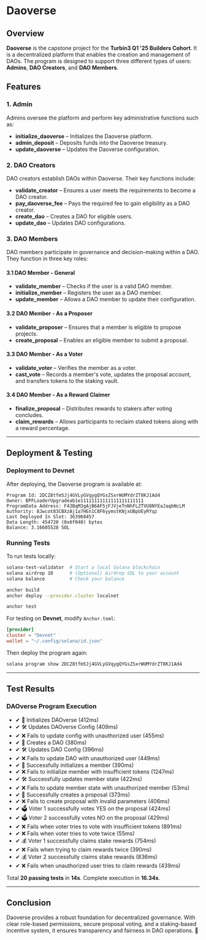 # Daoverse

## Overview

**Daoverse** is the capstone project for the **Turbin3 Q1 '25 Builders Cohort**. It is a decentralized platform that enables the creation and management of DAOs. The program is designed to support three different types of users: **Admins**, **DAO Creators**, and **DAO Members**.

## Features

### 1. Admin

Admins oversee the platform and perform key administrative functions such as:

- **initialize\_daoverse** – Initializes the Daoverse platform.
- **admin\_deposit** – Deposits funds into the Daoverse treasury.
- **update\_daoverse** – Updates the Daoverse configuration.

### 2. DAO Creators

DAO creators establish DAOs within Daoverse. Their key functions include:

- **validate\_creator** – Ensures a user meets the requirements to become a DAO creator.
- **pay\_daoverse\_fee** – Pays the required fee to gain eligibility as a DAO creator.
- **create\_dao** – Creates a DAO for eligible users.
- **update\_dao** – Updates DAO configurations.

### 3. DAO Members

DAO members participate in governance and decision-making within a DAO. They function in three key roles:

#### 3.1 DAO Member - General

- **validate\_member** – Checks if the user is a valid DAO member.
- **initialize\_member** – Registers the user as a DAO member.
- **update\_member** – Allows a DAO member to update their configuration.

#### 3.2 DAO Member - As a Proposer

- **validate\_proposer** – Ensures that a member is eligible to propose projects.
- **create\_proposal** – Enables an eligible member to submit a proposal.

#### 3.3 DAO Member - As a Voter

- **validate\_voter** – Verifies the member as a voter.
- **cast\_vote** – Records a member's vote, updates the proposal account, and transfers tokens to the staking vault.

#### 3.4 DAO Member - As a Reward Claimer

- **finalize\_proposal** – Distributes rewards to stakers after voting concludes.
- **claim\_rewards** – Allows participants to reclaim staked tokens along with a reward percentage.

---

## Deployment & Testing

### Deployment to Devnet

After deploying, the Daoverse program is available at:

```
Program Id: 2DCZ8tfm5Jj4GVLyGVqygQYGsZSxrWUMYdrZT8KJ1Ad4
Owner: BPFLoaderUpgradeab1e11111111111111111111111
ProgramData Address: F43BqM3gAjB6AF5jFJVjeTnNhFLZTVU8NYEaJaqbNcLM
Authority: 8Jwcot83CBXzAj1a7HEn1C8F6yymstKNjxUBpUEyRYqz
Last Deployed In Slot: 363968457
Data Length: 454720 (0x6f040) bytes
Balance: 3.16605528 SOL
```

### Running Tests

To run tests locally:

```sh
solana-test-validator  # Start a local Solana blockchain
solana airdrop 10      # (Optional) Airdrop SOL to your account
solana balance         # Check your balance

anchor build
anchor deploy --provider.cluster localnet

anchor test
```

For testing on **Devnet**, modify `Anchor.toml`:

```toml
[provider]
cluster = "Devnet"
wallet = "~/.config/solana/id.json"
```

Then deploy the program again:

```sh
solana program show 2DCZ8tfm5Jj4GVLyGVqygQYGsZSxrWUMYdrZT8KJ1Ad4
```

---

## Test Results

### DAOverse Program Execution

- ✔ 🚀 Initializes DAOverse (412ms)
- ✔ 🛠 Updates DAOverse Config (409ms)
- ✔ ❌ Fails to update config with unauthorized user (455ms)
- ✔ 🚀 Creates a DAO (380ms)
- ✔ 🛠 Updates DAO Config (396ms)
- ✔ ❌ Fails to update DAO with unauthorized user (449ms)
- ✔ 🚀 Successfully initializes a member (390ms)
- ✔ ❌ Fails to initialize member with insufficient tokens (1247ms)
- ✔ 🛠 Successfully updates member state (422ms)
- ✔ ❌ Fails to update member state with unauthorized member (53ms)
- ✔ 🚀 Successfully creates a proposal (373ms)
- ✔ ❌ Fails to create proposal with invalid parameters (406ms)
- ✔ 🗳️ Voter 1 successfully votes YES on the proposal (424ms)
- ✔ 🗳️ Voter 2 successfully votes NO on the proposal (429ms)
- ✔ ❌ Fails when voter tries to vote with insufficient tokens (891ms)
- ✔ ❌ Fails when voter tries to vote twice (55ms)
- ✔ 💰 Voter 1 successfully claims stake rewards (754ms)
- ✔ ❌ Fails when trying to claim rewards twice (390ms)
- ✔ 💰 Voter 2 successfully claims stake rewards (836ms)
- ✔ ❌ Fails when unauthorized user tries to claim rewards (439ms)

Total **20 passing tests** in **14s**. Complete execution in **16.34s**.

---

## Conclusion

Daoverse provides a robust foundation for decentralized governance. With clear role-based permissions, secure proposal voting, and a staking-based incentive system, it ensures transparency and fairness in DAO operations. 🚀